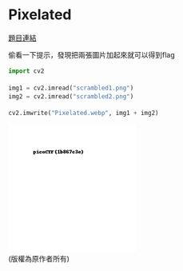 # Pixelated

[題目連結](https://play.picoctf.org/practice/challenge/100)

偷看一下提示，發現把兩張圖片加起來就可以得到flag

```python
import cv2

img1 = cv2.imread("scrambled1.png")
img2 = cv2.imread("scrambled2.png")

cv2.imwrite("Pixelated.webp", img1 + img2)
```

![Pixelated](../assets/Pixelated.webp)  
(版權為原作者所有)

